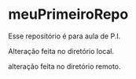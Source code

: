 # meuPrimeiroRepo
Esse repositório é para aula de P.I.

Alteração feita no diretório local.

alteração feita no diretório remoto.
